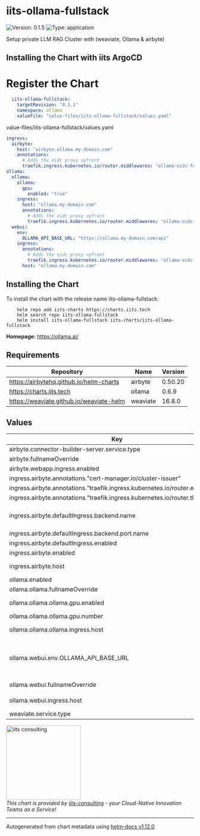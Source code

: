 # iits-ollama-fullstack

![Version: 0.1.5](https://img.shields.io/badge/Version-0.1.5-informational?style=flat-square) ![Type: application](https://img.shields.io/badge/Type-application-informational?style=flat-square)

Setup private LLM RAG Cluster with (weaviate, Ollama & airbyte)

## Installing the Chart with iits ArgoCD

# Register the Chart

```yaml
  iits-ollama-fullstack:
    targetRevision: "0.1.1"
    namespace: ollama
    valueFile: "value-files/iits-ollama-fullstack/values.yaml"
```

value-files/iits-ollama-fullstack/values.yaml

```yaml
ingress:
  airbyte:
    host: "airbyte.ollama.my-domain.com"
    annotations:
      # Adds the oidc proxy upfront
      traefik.ingress.kubernetes.io/router.middlewares: "ollama-oidc-forward-auth-ollama@kubernetescrd"
ollama:
  ollama:
    ollama:
      gpu:
        enabled: "true"
    ingress:
      host: "ollama.my-domain.com"
      annotations:
        # Adds the oidc proxy upfront
        traefik.ingress.kubernetes.io/router.middlewares: "ollama-oidc-forward-auth-ollama@kubernetescrd, ollama-strip-prefix-ollama@kubernetescrd"
  webui:
    env:
      OLLAMA_API_BASE_URL: "https://ollama.my-domain.com/api"
    ingress:
      annotations:
        # Adds the oidc proxy upfront
        traefik.ingress.kubernetes.io/router.middlewares: "ollama-oidc-forward-auth-ollama@kubernetescrd"
      host: "ollama.my-domain.com"
```

## Installing the Chart

To install the chart with the release name iits-ollama-fullstack:

```shell
    helm repo add iits-charts https://charts.iits.tech
    helm search repo iits-ollama-fullstack
    helm install iits-ollama-fullstack iits-charts/iits-ollama-fullstack
```

**Homepage:** <https://ollama.ai/>

## Requirements

| Repository | Name | Version |
|------------|------|---------|
| https://airbytehq.github.io/helm-charts | airbyte | 0.50.20 |
| https://charts.iits.tech | ollama | 0.6.9 |
| https://weaviate.github.io/weaviate-helm | weaviate | 16.8.0 |

## Values

| Key | Type | Default | Description |
|-----|------|---------|-------------|
| airbyte.connector-builder-server.service.type | string | `"ClusterIP"` |  |
| airbyte.fullnameOverride | string | `"airbyte"` |  |
| airbyte.webapp.ingress.enabled | bool | `false` |  |
| ingress.airbyte.annotations."cert-manager.io/cluster-issuer" | string | `"letsencrypt"` |  |
| ingress.airbyte.annotations."traefik.ingress.kubernetes.io/router.entrypoints" | string | `"websecure"` |  |
| ingress.airbyte.annotations."traefik.ingress.kubernetes.io/router.tls" | string | `"true"` |  |
| ingress.airbyte.defaultIngress.backend.name | string | `"{{ .Release.Name }}-airbyte-webapp-svc"` |  |
| ingress.airbyte.defaultIngress.backend.port.name | string | `"http"` |  |
| ingress.airbyte.defaultIngress.enabled | bool | `true` |  |
| ingress.airbyte.enabled | bool | `true` |  |
| ingress.airbyte.host | string | `nil` | Replace this value with your host |
| ollama.enabled | bool | `true` |  |
| ollama.ollama.fullnameOverride | string | `"ollama"` |  |
| ollama.ollama.ollama.gpu.enabled | string | `"true"` | If you want to use GPU, set it to true |
| ollama.ollama.ollama.gpu.number | int | `1` |  |
| ollama.ollama.ollama.ingress.host | string | `nil` | Replace this value with your host |
| ollama.webui.env.OLLAMA_API_BASE_URL | string | `nil` | Replace this value with your api base url, example: "https://ollama.my-domain.com/api" |
| ollama.webui.fullnameOverride | string | `"ollama-webui"` |  |
| ollama.webui.ingress.host | string | `nil` | Replace this value with your host |
| weaviate.service.type | string | `"ClusterIP"` |  |

<img src="https://iits-consulting.de/wp-content/uploads/2021/08/iits-logo-2021-red-square-xl.png"
alt="iits consulting" id="logo" width="200" height="200">
<br>
*This chart is provided by [iits-consulting](https://iits-consulting.de/) - your Cloud-Native Innovation Teams as a Service!*

----------------------------------------------
Autogenerated from chart metadata using [helm-docs v1.12.0](https://github.com/norwoodj/helm-docs/releases/v1.12.0)